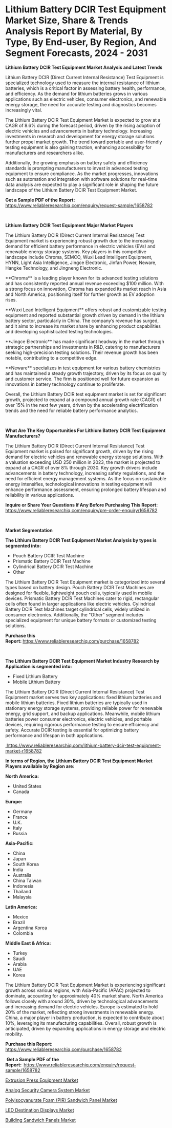 <p><h1>Lithium Battery DCIR Test Equipment Market Size, Share & Trends Analysis Report By Material, By Type, By End-user, By Region, And Segment Forecasts, 2024 - 2031</h1></p><p><strong>Lithium Battery DCIR Test Equipment Market Analysis and Latest Trends</strong></p>
<p><p>Lithium Battery DCIR (Direct Current Internal Resistance) Test Equipment is specialized technology used to measure the internal resistance of lithium batteries, which is a critical factor in assessing battery health, performance, and efficiency. As the demand for lithium batteries grows in various applications such as electric vehicles, consumer electronics, and renewable energy storage, the need for accurate testing and diagnostics becomes increasingly vital.</p><p>The Lithium Battery DCIR Test Equipment Market is expected to grow at a CAGR of 8.6% during the forecast period, driven by the rising adoption of electric vehicles and advancements in battery technology. Increasing investments in research and development for energy storage solutions further propel market growth. The trend toward portable and user-friendly testing equipment is also gaining traction, enhancing accessibility for manufacturers and researchers alike.</p><p>Additionally, the growing emphasis on battery safety and efficiency standards is prompting manufacturers to invest in advanced testing equipment to ensure compliance. As the market progresses, innovations such as automation and integration with software solutions for real-time data analysis are expected to play a significant role in shaping the future landscape of the Lithium Battery DCIR Test Equipment Market.</p></p>
<p><strong>Get a Sample PDF of the Report:&nbsp;</strong> <a href="https://www.reliableresearchiq.com/enquiry/request-sample/1658782?utm_campaign=1087&utm_medium=2&utm_source=Github&utm_content=ia&utm_term=28092024&utm_id=lithium-battery-dcir-test-equipment">https://www.reliableresearchiq.com/enquiry/request-sample/1658782</a></p>
<p>&nbsp;</p>
<p><strong>Lithium Battery DCIR Test Equipment Major Market Players</strong></p>
<p><p>The Lithium Battery DCIR (Direct Current Internal Resistance) Test Equipment market is experiencing robust growth due to the increasing demand for efficient battery performance in electric vehicles (EVs) and renewable energy storage systems. Key players in this competitive landscape include Chroma, SEMCO, Wuxi Lead Intelligent Equipment, HYNN, Light Asia Intelligence, Jingce Electronic, Jinfan Power, Neware, Hangke Technology, and Jingneng Electronic.</p><p>**Chroma** is a leading player known for its advanced testing solutions and has consistently reported annual revenue exceeding $100 million. With a strong focus on innovation, Chroma has expanded its market reach in Asia and North America, positioning itself for further growth as EV adoption rises.</p><p>**Wuxi Lead Intelligent Equipment** offers robust and customizable testing equipment and reported substantial growth driven by demand in the lithium battery sector, particularly in China. The company’s revenue has surged, and it aims to increase its market share by enhancing product capabilities and developing sophisticated testing technologies.</p><p>**Jingce Electronic** has made significant headway in the market through strategic partnerships and investments in R&D, catering to manufacturers seeking high-precision testing solutions. Their revenue growth has been notable, contributing to a competitive edge.</p><p>**Neware** specializes in test equipment for various battery chemistries and has maintained a steady growth trajectory, driven by its focus on quality and customer service. The firm is positioned well for future expansion as innovations in battery technology continue to proliferate.</p><p>Overall, the Lithium Battery DCIR test equipment market is set for significant growth, projected to expand at a compound annual growth rate (CAGR) of over 15% in the next few years, driven by the accelerating electrification trends and the need for reliable battery performance analytics.</p></p>
<p>&nbsp;</p>
<p><strong>What Are The Key Opportunities For Lithium Battery DCIR Test Equipment Manufacturers?</strong></p>
<p><p>The Lithium Battery DCIR (Direct Current Internal Resistance) Test Equipment market is poised for significant growth, driven by the rising demand for electric vehicles and renewable energy storage solutions. With a valuation exceeding USD 250 million in 2023, the market is projected to expand at a CAGR of over 8% through 2030. Key growth drivers include advancements in battery technology, increasing safety regulations, and the need for efficient energy management systems. As the focus on sustainable energy intensifies, technological innovations in testing equipment will enhance performance assessment, ensuring prolonged battery lifespan and reliability in various applications.</p></p>
<p><strong>Inquire or Share Your Questions If Any Before Purchasing This Report:</strong> <a href="https://www.reliableresearchiq.com/enquiry/pre-order-enquiry/1658782?utm_campaign=1087&utm_medium=2&utm_source=Github&utm_content=ia&utm_term=28092024&utm_id=lithium-battery-dcir-test-equipment">https://www.reliableresearchiq.com/enquiry/pre-order-enquiry/1658782</a></p>
<p>&nbsp;</p>
<p><strong>Market Segmentation</strong></p>
<p><strong>The Lithium Battery DCIR Test Equipment Market Analysis by types is segmented into:</strong></p>
<p><ul><li>Pouch Battery DCIR Test Machine</li><li>Prismatic Battery DCIR Test Machine</li><li>Cylindrical Battery DCIR Test Machine</li><li>Other</li></ul></p>
<p><p>The Lithium Battery DCIR Test Equipment market is categorized into several types based on battery design. Pouch Battery DCIR Test Machines are designed for flexible, lightweight pouch cells, typically used in mobile devices. Prismatic Battery DCIR Test Machines cater to rigid, rectangular cells often found in larger applications like electric vehicles. Cylindrical Battery DCIR Test Machines target cylindrical cells, widely utilized in consumer electronics. Additionally, the "Other" segment includes specialized equipment for unique battery formats or customized testing solutions.</p></p>
<p><strong>Purchase this Report:&nbsp;</strong><a href="https://www.reliableresearchiq.com/purchase/1658782?utm_campaign=1087&utm_medium=2&utm_source=Github&utm_content=ia&utm_term=28092024&utm_id=lithium-battery-dcir-test-equipment">https://www.reliableresearchiq.com/purchase/1658782</a></p>
<p>&nbsp;</p>
<p><strong>The Lithium Battery DCIR Test Equipment Market Industry Research by Application is segmented into:</strong></p>
<p><ul><li>Fixed Lithium Battery</li><li>Mobile Lithium Battery</li></ul></p>
<p><p>The Lithium Battery DCIR (Direct Current Internal Resistance) Test Equipment market serves two key applications: fixed lithium batteries and mobile lithium batteries. Fixed lithium batteries are typically used in stationary energy storage systems, providing reliable power for renewable energy, grid support, and backup applications. Meanwhile, mobile lithium batteries power consumer electronics, electric vehicles, and portable devices, requiring rigorous performance testing to ensure efficiency and safety. Accurate DCIR testing is essential for optimizing battery performance and lifespan in both applications.</p></p>
<p><a href="https://www.reliableresearchiq.com/lithium-battery-dcir-test-equipment-market-r1658782?utm_campaign=1087&utm_medium=2&utm_source=Github&utm_content=ia&utm_term=28092024&utm_id=lithium-battery-dcir-test-equipment">&nbsp;https://www.reliableresearchiq.com/lithium-battery-dcir-test-equipment-market-r1658782</a></p>
<p><strong>In terms of Region, the Lithium Battery DCIR Test Equipment Market Players available by Region are:</strong></p>
<p>
    <p> <strong> North America: </strong>
        <ul>
            <li>United States</li>
            <li>Canada</li>
        </ul>
        </p> 
    <p> <strong> Europe: </strong>
        <ul>
            <li>Germany</li>
            <li>France</li>
            <li>U.K.</li>
            <li>Italy</li>
            <li>Russia</li>
        </ul>
        </p> 
    <p> <strong> Asia-Pacific: </strong>
        <ul>
            <li>China</li>
            <li>Japan</li>
            <li>South Korea</li>
            <li>India</li>
            <li>Australia</li>
            <li>China Taiwan</li>
            <li>Indonesia</li>
            <li>Thailand</li>
            <li>Malaysia</li>
        </ul>
        </p> 
    <p> <strong> Latin America: </strong>
        <ul>
            <li>Mexico</li>
            <li>Brazil</li>
            <li>Argentina Korea</li>
            <li>Colombia</li>
        </ul>
        </p> 
    <p> <strong> Middle East & Africa: </strong>
        <ul>
            <li>Turkey</li>
            <li>Saudi</li>
            <li>Arabia</li>
            <li>UAE</li>
            <li>Korea</li>
        </ul>
    </p>
    </p>
<p><p>The Lithium Battery DCIR Test Equipment Market is experiencing significant growth across various regions, with Asia-Pacific (APAC) projected to dominate, accounting for approximately 40% market share. North America follows closely with around 30%, driven by technological advancements and increasing demand for electric vehicles. Europe is estimated to hold 20% of the market, reflecting strong investments in renewable energy. China, a major player in battery production, is expected to contribute about 10%, leveraging its manufacturing capabilities. Overall, robust growth is anticipated, driven by expanding applications in energy storage and electric mobility.</p></p>
<p><strong>Purchase this Report: </strong><a href="https://www.reliableresearchiq.com/purchase/1658782?utm_campaign=1087&utm_medium=2&utm_source=Github&utm_content=ia&utm_term=28092024&utm_id=lithium-battery-dcir-test-equipment">https://www.reliableresearchiq.com/purchase/1658782</a></p>
<p>&nbsp;<strong>Get a Sample PDF of the Report:&nbsp;&nbsp;</strong><a href="https://www.reliableresearchiq.com/enquiry/request-sample/1658782?utm_campaign=1087&utm_medium=2&utm_source=Github&utm_content=ia&utm_term=28092024&utm_id=lithium-battery-dcir-test-equipment">https://www.reliableresearchiq.com/enquiry/request-sample/1658782</a></p>
<p><strong></strong></p>
<p><p><a href="https://github.com/MCGEE-CRANECaitlyn/Market-Research-Report-List-1/blob/main/extrusion-press-equipment-market.md?utm_campaign=1087&utm_medium=2&utm_source=Github&utm_content=ia&utm_term=28092024&utm_id=lithium-battery-dcir-test-equipment">Extrusion Press Equipment Market</a></p><p><a href="https://www.linkedin.com/pulse/what-growth-opportunities-challenges-analog-security-camera-uwabc?trackingId=tHEjRrLzTUKw7SBwiDyC0Q%3D%3D&utm_campaign=1087&utm_medium=2&utm_source=Github&utm_content=ia&utm_term=28092024&utm_id=lithium-battery-dcir-test-equipment">Analog Security Camera System Market</a></p><p><a href="https://issuu.com/reportprime-2/docs/polyisocyanurate-foam-pir-sandwich-_a3818d7060a0e1?utm_campaign=1087&utm_medium=2&utm_source=Github&utm_content=ia&utm_term=28092024&utm_id=lithium-battery-dcir-test-equipment">Polyisocyanurate Foam (PIR) Sandwich Panel Market</a></p><p><a href="https://www.linkedin.com/pulse/led-destination-displays-market-insights-products-regional-yoosc?trackingId=ZFaAF9Q1Q4WtL3JZhoSGdw%3D%3D&utm_campaign=1087&utm_medium=2&utm_source=Github&utm_content=ia&utm_term=28092024&utm_id=lithium-battery-dcir-test-equipment">LED Destination Displays Market</a></p><p><a href="https://issuu.com/reportprime-2/docs/building-sandwich-panels-market-siz_aae360301089b9?utm_campaign=1087&utm_medium=2&utm_source=Github&utm_content=ia&utm_term=28092024&utm_id=lithium-battery-dcir-test-equipment">Building Sandwich Panels Market</a></p></p>